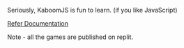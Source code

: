 Seriously, KaboomJS is fun to learn. (if you like JavaScript)

<a href="https://kaboomjs.com/">Refer Documentation</a>

Note - all the games are published on replit.
